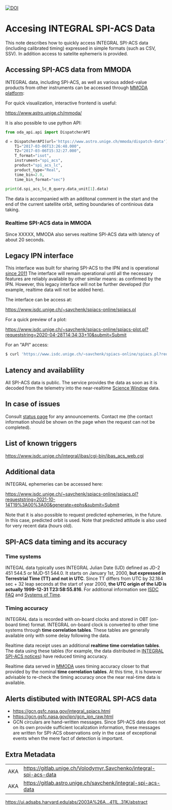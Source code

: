 [![DOI](https://zenodo.org/badge/DOI/10.5281/zenodo.7472097.svg)](https://doi.org/10.5281/zenodo.7472097)

# Accesing INTEGRAL SPI-ACS Data 

This note describes how to quickly access INTEGRAL SPI-ACS data (including calibrated timing) expressed in simple formats (such as CSV, SSV). 
In addition access to satelite ephemeris is provided.


## Accessing SPI-ACS data from MMODA

INTEGRAL data, including SPI-ACS, as well as various added-value products from other instruments can be accessed through [MMODA platform](https://doi.org/10.1051/0004-6361/202037850):

For quick visualization, interactive frontend is useful:

https://www.astro.unige.ch/mmoda/

It is also possible to use python API:

```python
from oda_api.api import DispatcherAPI

d = DispatcherAPI(url='https://www.astro.unige.ch/mmoda/dispatch-data').get_product(
    T1="2017-03-06T13:26:48.000",
    T2="2017-03-06T15:32:27.000",
    T_format="isot",
    instrument="spi_acs",
    product="spi_acs_lc",
    product_type="Real",
    time_bin=2.0,
    time_bin_format="sec")
    
print(d.spi_acs_lc_0_query.data_unit[1].data)
```

The data is accompanied with an additonal comment in the start and the end of the current satellite orbit, setting boundaries of continious data taking. 

### Realtime SPI-ACS data in MMODA

Since XXXXX, MMODA also serves realtime SPI-ACS data with latency of about 20 seconds.

## Legacy IPN interface

This interface was built for sharing SPI-ACS to the IPN and is operational [since 2011](https://doi.org/10.13097/archive-ouverte/unige:23133)
The interface will remain operational until all the necessary features are reliably available by other similar means: as confirmed by the IPN. However, this legacy interface will not be further developed (for example, realtime data will not be added here).

The interface can be access at:

https://www.isdc.unige.ch/~savchenk/spiacs-online/spiacs.pl

For a quick preview of a plot:

https://www.isdc.unige.ch/~savchenk/spiacs-online/spiacs-plot.pl?requeststring=2020-04-28T14:34:33+10&submit=Submit

For an "API" access:

```sh
$ curl 'https://www.isdc.unige.ch/~savchenk/spiacs-online/spiacs.pl?requeststring=2020-03-30T09%3A51%3A05+10&generate=ipnlc&submit=Submit'
```

## Latency and availablility

All SPI-ACS data is public. The service provides the data as soon as it is decoded from the telemetry into the near-realtime [Science Window](https://heasarc.gsfc.nasa.gov/W3Browse/integral/intscwpub.html) data.


## In case of issues

Consult [status page](https://status.reproducible.online/) for any announcements.
Contact me (the contact information should be shown on the page when the request can not be completed).

## List of known triggers

https://www.isdc.unige.ch/integral/ibas/cgi-bin/ibas_acs_web.cgi


## Additional data

INTEGRAL ephemeries can be accessed here:

https://www.isdc.unige.ch/~savchenk/spiacs-online/spiacs.pl?requeststring=2021-10-14T19%3A00%3A00&generate=ephs&submit=Submit

Note that it is also possible to request predicted ephemeries, in the future. In this case, predicted orbit is used. Note that predicted attitude is also used for very recent data (hours old).

## SPI-ACS data timing and its accuracy

### Time systems

INTEGAL data typically uses INTEGRAL Julian Date (IJD) defined as JD-2 451 544.5 or MJD-51 544.0. It starts on January 1st, 2000, **but expressed in Terrestrial Time (TT) and not in UTC**. Since TT differs from UTC by 32.184 sec + 32 leap seconds at the start of year 2000, **the UTC origin of the IJD is actually 1999-12-31 T23:58:55.816**. For additional information see [ISDC FAQ](https://www.isdc.unige.ch/integral/support/faq.cgi?DATA-007) and [Systems of Time](http://tycho.usno.navy.mil/systime.html).

### Timing accuracy

INTEGRAL data is recorded with on-board clocks and stored in OBT (on-board time) format.
INTEGRAL on-board clock is converted to other time systems through **time correlation tables**. These tables are generally available only with some delay following the data.

Realtime data receipt uses an additional **realtime time correlation tables**. The data using these tables (for example, the data distributed in [INTEGRAL SPI-ACS notices](https://gcn.gsfc.nasa.gov/integral_spiacs.html)) have reduced timing accuracy.

Realtime data served in [MMODA]() uses timing accuracy closer to that provided by the nominal **time correlation tables**. At this time, it is however advisable to re-check the timing accuracy once the near real-time data is available.


## Alerts distibuted with INTEGRAL SPI-ACS data

* https://gcn.gsfc.nasa.gov/integral_spiacs.html
* https://gcn.gsfc.nasa.gov/ipn/gcn_ipn_raw.html
* GCN circulars are hand-written messages. Since SPI-ACS data does not on its own provide sufficient localization information, these messages are written for SPI-ACS observations only in the case of exceptional events when the mere fact of detection is important. 

## Extra Metadata

|  | |
| --- | :-- |
| AKA | https://gitlab.unige.ch/Volodymyr.Savchenko/integral-spi-acs-data | 
| AKA | https://gitlab.astro.unige.ch/savchenk/integral-spi-acs-data | 


https://ui.adsabs.harvard.edu/abs/2003A%26A...411L..31K/abstract
